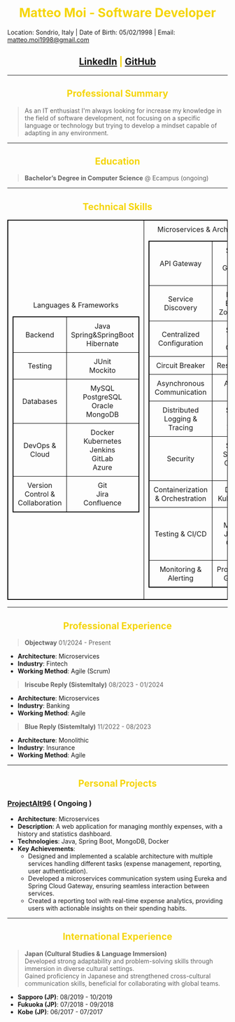 # Matteo Moi - Software Developer

Location: Sondrio, Italy | Date of Birth: 05/02/1998 | Email: matteo.moi1998@gmail.com

## [LinkedIn](https://www.linkedin.com/in/matteo-moi/) | [GitHub](https://github.com/Jok98)

---

## Professional Summary

> As an IT enthusiast I'm always looking for increase my knowledge in the field of software development,
> not focusing on a specific language or technology but trying to develop a mindset capable of adapting in any
> environment.

---

## Education

> **Bachelor’s Degree in Computer Science** @ Ecampus (ongoing)

---

## Technical Skills

<table border="1">
  <tr>
    <td>
Languages & Frameworks 

|                                 |                                                                |
|---------------------------------|----------------------------------------------------------------|
| Backend                         | Java <br/> Spring&SpringBoot <br/> Hibernate                   |
| Testing                         | JUnit  <br/> Mockito                                           |
| Databases                       | MySQL <br/> PostgreSQL <br/> Oracle <br/> MongoDB              |
| DevOps & Cloud                  | Docker <br/> Kubernetes <br/> Jenkins <br/> GitLab <br/> Azure |
| Version Control & Collaboration | Git <br/> Jira <br/> Confluence                                |

</td>
    <td>
Microservices & Architecture

|                                  |                                                      |
|----------------------------------|------------------------------------------------------|
| API Gateway                      | Spring Cloud <br/> Gateway Nginx                     |
| Service Discovery                | Netflix Eureka <br/> Zookeeper                       |
| Centralized Configuration        | Spring Cloud Config                                  |
| Circuit Breaker                  | Resilience4j                                         |
| Asynchronous Communication       | Apache Kafka                                         |
| Distributed Logging & Tracing    | Spring Cloud Zipkin                                  |
| Security                         | Spring Security <br/> OAuth2 <br/>JWT                |
| Containerization & Orchestration | Docker <br/>Kubernetes                               |
| Testing & CI/CD                  | JUnit <br/> Mockito <br/> Jenkins <br/> GitLab CI/CD |
| Monitoring & Alerting            | Prometheus <br/> Grafana                             |

</td>
  </tr>
</table>

---

## Professional Experience

> **Objectway** 01/2024 - Present

- **Architecture**: Microservices
- **Industry**: Fintech
- **Working Method**: Agile (Scrum)

> **Iriscube Reply (SistemItaly)** 08/2023 - 01/2024

- **Architecture**: Microservices
- **Industry**: Banking
- **Working Method**: Agile

> **Blue Reply (SistemItaly)** 11/2022 - 08/2023

- **Architecture**: Monolithic
- **Industry**: Insurance
- **Working Method**: Agile

---

## Personal Projects

### [ProjectAlt96](https://github.com/Jok98/ProjectAlt96) ( Ongoing )

- **Architecture**: Microservices
- **Description**: A web application for managing monthly expenses, with a history and statistics dashboard.
- **Technologies**: Java, Spring Boot, MongoDB, Docker
- **Key Achievements**:
    - Designed and implemented a scalable architecture with multiple services handling different tasks (expense
      management, reporting, user authentication).
    - Developed a microservices communication system using Eureka and Spring Cloud Gateway, ensuring seamless
      interaction between services.
    - Created a reporting tool with real-time expense analytics, providing users with actionable insights on their
      spending habits.

---

## International Experience

> **Japan (Cultural Studies & Language Immersion)** <br>
> Developed strong adaptability and problem-solving skills through immersion in diverse cultural settings. <br>
> Gained proficiency in Japanese and strengthened cross-cultural communication skills, beneficial for collaborating with
> global teams.

- **Sapporo (JP)**: 08/2019 - 10/2019
- **Fukuoka (JP)**: 07/2018 - 09/2018
- **Kobe (JP)**: 06/2017 - 07/2017

<style>
 body{
     align-items: center;
     font-size: 8 px;
}
   h1, h2 {
    color: #f5d507;
    text-align: center;
}
/* Center the table on the page */
 table {
     margin-left: auto;
     margin-right: auto;
     border-collapse: collapse;
}
/* Center the text inside table headers and cells */
 th, td {
     text-align: center;
     vertical-align: middle;
     padding: 10px;
    /* Adds padding inside cells */
}
/* Optional: Adds a border around the table and cells */
 table, th, td {
     border: 1px solid black;
}
/* Optional: Adds style to headers (bold is default for <th>) */
 th {
     font-weight: bold;
}

 
</style>
